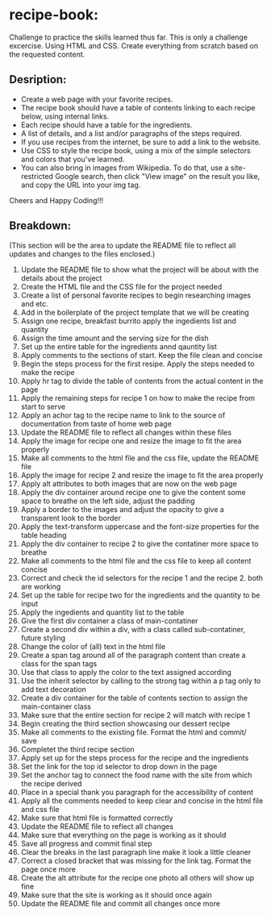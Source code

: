 # recipe-book:
Challenge to practice the skills learned thus far. This is only a challenge excercise. Using HTML and CSS.
Create everything from scratch based on the requested content. 

## Desription:

* Create a web page with your favorite recipes.
* The recipe book should have a table of contents linking to each recipe below, using internal links.
* Each recipe should have a table for the ingredients.
* A list of details, and a list and/or paragraphs of the steps required.
* If you use recipes from the internet, be sure to add a link to the website.
* Use CSS to style the recipe book, using a mix of the simple selectors and colors that you've learned.
* You can also bring in images from Wikipedia. To do that, use a site-restricted Google search, then click "View image" on the result you like, and copy the URL into your img tag.

Cheers and Happy Coding!!!

## Breakdown: 
(This section will be the area to update the README file to reflect all updates and changes to the files enclosed.)

1. Update the README file to show what the project will be about with the details about the project
2. Create the HTML file and the CSS file for the project needed
3. Create a list of personal favorite recipes to begin researching images and etc.
4. Add in the boilerplate of the project template that we will be creating
5. Assign one recipe, breakfast burrito apply the ingedients list and quantity
6. Assign the time amount and the serving size for the dish
7. Set up the entire table for the ingredients annd qauntity list
8. Apply comments to the sections of start. Keep the file clean and concise
9. Begin the steps process for the first resipe. Apply the steps needed to make the recipe
10. Apply hr tag to divide the table of contents from the actual content in the page
11. Apply the remaining steps for recipe 1 on how to make the recipe from start to serve
12. Apply an achor tag to the recipe name to link to the source of documentation from taste of home web page
13. Update the README file to reflect all changes within these files
14. Apply the image for recipe one and resize the image to fit the area properly
15. Make all comments to the html file and the css file, update the README file
16. Apply the image for recipe 2 and resize the image to fit the area properly
17. Apply alt attributes to both images that are now on the web page
18. Apply the div container around recipe one to give the content some space to breathe on the left side, adjust the padding
19. Apply a border to the images and adjust the opacity to give a transparent look to the border
20. Apply the text-transform uppercase and the font-size properties for the table heading
21. Apply the div container to recipe 2 to give the contatiner more space to breathe
22. Make all comments to the html file and the css file to keep all content concise
23. Correct and check the id selectors for the recipe 1 and the recipe 2. both are working
24. Set up the table for recipe two for the ingredients and the quantity to be input
25. Apply the ingedients and quantity list to the table
26. Give the first div container a class of main-contatiner
27. Create a second div within a div, with a class called sub-contatiner, future styling
28. Change the color of (all) text in the html file
29. Create a span tag around all of the paragraph content than create a class for the span tags
30. Use that class to apply the color to the text assigned according
31. Use the inherit selector by calling to the strong tag within a p tag only to add text decoration
32. Create a div container for the table of contents section to assign the main-container class
33. Make sure that the entire section for recipe 2 will match with recipe 1
34. Begin creating the third section showcasing our dessert recipe
35. Make all comments to the existing file. Format the html and commit/ save
36. Completet the third recipe section
37. Apply set up for the steps process for the recipe and the ingredients
38. Set the link for the top id selector to drop down in the page
39. Set the anchor tag to connect the food name with the site from which the recipe derived
40. Place in a special thank you paragraph for the accessibility of content
41. Apply all the comments needed to keep clear and concise in the html file and css file
42. Make sure that html file is formatted correctly
43. Update the README file to reflect all changes
44. Make sure that everything on the page is working as it should
45. Save all progress and commit final step
46. Clear the breaks in the last paragraph line make it look a little cleaner
47. Correct a closed bracket that was missing for the link tag. Format the page once more
48. Create the alt attribute for the recipe one photo all others will show up fine
49. Make sure that the site is working as it should once again
50. Update the README file and commit all changes once more

